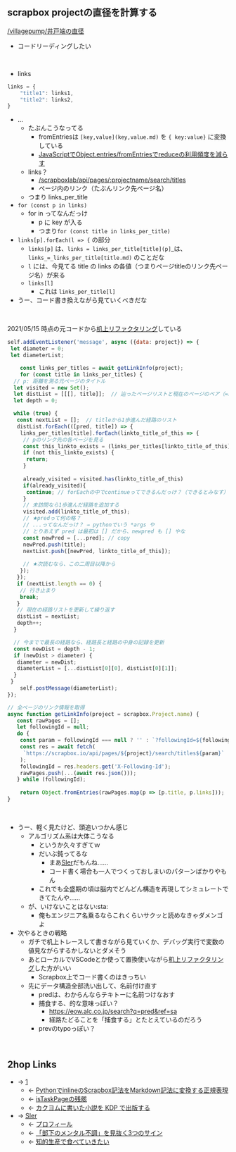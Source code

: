 ## scrapbox projectの直径を計算する
[/villagepump/井戸端の直径](https://scrapbox.io/villagepump/井戸端の直径)

- コードリーディングしたい

<br>

- links

```js
links = {
    "title1": links1,
    "title2": links2,
}
```

- ...
    - たぶんこうなってる
        - fromEntriesは `[key,value](key,value.md)` を `{ key:value}` に変換している
        - [JavaScriptでObject.entries/fromEntriesでreduceの利用頻度を減らす](https://zenn.dev/terrierscript/articles/2021-04-02-java-script-object-entities)
    - links？
        - [/scrapboxlab/api/pages/:projectname/search/titles](https://scrapbox.io/scrapboxlab/api/pages/:projectname/search/titles)
        - ページ内のリンク（たぶんリンク先ページ名）
    - つまり links_per_title 
- `for (const p in links) `
    - for in ってなんだっけ
        - p に key が入る
        - つまり`for (const title in links_per_title) `
- `links[p].forEach(l => {` の部分
    - `links[p]` は、`links = links_per_title[title](p]`_は、`links_=_links_per_title[title.md)` のことだな
    - `l` には、今見てる title の links の各値（つまりページtitleのリンク先ページ名）が来る
    - `links[l]`
        - これは `links_per_title[l]`
- うー、コード書き換えながら見ていくべきだな

<br>

2021/05/15 時点の元コードから[机上リファクタリング](机上リファクタリング.md)している

```js
self.addEventListener('message', async ({data: project}) => {
 let diameter = 0;
 let diameterList;

    const links_per_titles = await getLinkInfo(project);
    for (const title in links_per_titles) {
  // p: 距離を測る元ページのタイトル
  let visited = new Set();
  let distList = [[[], title]];  // 辿ったページリストと現在のページのペア（=経路）のリスト
  let depth = 0;

  while (true) {
   const nextList = [];  // titleから1歩進んだ経路のリスト
   distList.forEach(([pred, title]) => {
    links_per_titles[title].forEach(linkto_title_of_this => {
     // pのリンク先の各ページを見る
     const this_linkto_exists = (links_per_titles[linkto_title_of_this] === undefined
     if (not this_linkto_exists) {
      return;
     }
     
     already_visited = visited.has(linkto_title_of_this)
     if(already_visited){
      continue; // forEachの中でcontinueってできるんだっけ？（できるとみなす）
     }
     // 未訪問なら1歩進んだ経路を追加する
     visited.add(linkto_title_of_this);
     // ★predって何の略？
     // ...ってなんだっけ？ → pythonでいう *args や
     // とりあえず pred は最初は [] だから、newpred も [] やな
     const newPred = [...pred]; // copy
     newPred.push(title);
     nextList.push([newPred, linkto_title_of_this]);
     
     // ★次読むなら、この二周目以降から
    });
   });
   if (nextList.length == 0) {
    // 行き止まり
    break;
   }
   // 現在の経路リストを更新して繰り返す
   distList = nextList;
   depth++;
  }

  // 今までで最長の経路なら、経路長と経路の中身の記録を更新
  const newDist = depth - 1;
  if (newDist > diameter) {
   diameter = newDist;
   diameterList = [...distList[0][0], distList[0][1]];
  }
 }
    self.postMessage(diameterList);
});

// 全ページのリンク情報を取得
async function getLinkInfo(project = scrapbox.Project.name) {
   const rawPages = [];
   let followingId = null;
   do {
    const param = followingId === null ? '' : `?followingId=${followingId}`;
    const res = await fetch(
     `https://scrapbox.io/api/pages/${project}/search/titles${param}`
    );
    followingId = res.headers.get('X-Following-Id');
    rawPages.push(...(await res.json()));
   } while (followingId);
   
    return Object.fromEntries(rawPages.map(p => [p.title, p.links]));
}
```

<br>

- うー、軽く見たけど、頭追いつかん感じ
    - アルゴリズム系は大体こうなる
        - というか久々すぎてｗ
        - だいぶ鈍ってるな
            - まあ[SIer](SIer.md)だもんね……
            - コード書く場合も一人でつくっておしまいのパターンばかりやもん
        - これでも全盛期の頃は脳内でどんどん構造を再現してシミュレートできてたんや……
    - が、いけないことはない:sta:
        - 俺もエンジニア名乗るならこれくらいサクッと読めなきゃダメンゴよ
- 次やるときの戦略
    - ガチで机上トレースして書きながら見ていくか、デバッグ実行で変数の値見ながらするかしないとダメそう
    - あとローカルでVSCodeとか使って置換使いながら[机上リファクタリング](机上リファクタリング.md)した方がいい
        - Scrapbox上でコード書くのはきっちい
    - 先にデータ構造全部洗い出して、名前付け直す
        - predは、わからんならテキトーに名前つけなおす
        - 捕食する、的な意味っぽい？
            - <https://eow.alc.co.jp/search?q=pred&ref=sa>
            - 経路たどることを「捕食する」とたとえているのだろう
        - prevのtypoっぽい？

<br>

## 2hop Links
- → [1](1.md)
    - ← [PythonでinlineのScrapbox記法をMarkdown記法に変換する正規表現](PythonでinlineのScrapbox記法をMarkdown記法に変換する正規表現.md)
    - ← [isTaskPageの残骸](isTaskPageの残骸.md)
    - ← [カクヨムに書いた小説を KDP で出版する](カクヨムに書いた小説を_KDP_で出版する.md)
- → [SIer](SIer.md)
    - ← [プロフィール](プロフィール.md)
    - ← [「部下のメンタル不調」を見抜く3つのサイン](「部下のメンタル不調」を見抜く3つのサイン.md)
    - ← [知的生産で食べていきたい](知的生産で食べていきたい.md)
